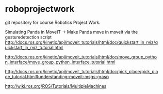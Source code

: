 # roboprojectwork

git repository for course Robotics Project Work.

Simulating Panda in MoveIT -> Make Panda move in moveit via the gesturedetection script
http://docs.ros.org/kinetic/api/moveit_tutorials/html/doc/quickstart_in_rviz/quickstart_in_rviz_tutorial.html

http://docs.ros.org/kinetic/api/moveit_tutorials/html/doc/move_group_python_interface/move_group_python_interface_tutorial.html

http://docs.ros.org/kinetic/api/moveit_tutorials/html/doc/pick_place/pick_place_tutorial.html#understanding-moveit-msgs-grasp

http://wiki.ros.org/ROS/Tutorials/MultipleMachines
